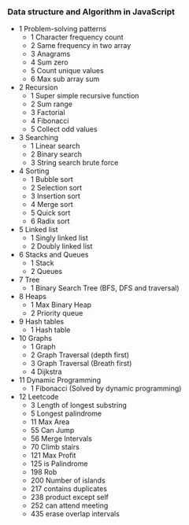 ### Data structure and Algorithm in JavaScript 
- 1 Problem-solving patterns
  - 1 Character frequency count
  - 2 Same frequency in two array
  - 3 Anagrams
  - 4 Sum zero
  - 5 Count unique values
  - 6 Max sub array sum
- 2 Recursion
  - 1 Super simple recursive function
  - 2 Sum range
  - 3 Factorial
  - 4 Fibonacci
  - 5 Collect odd values
- 3 Searching 
  - 1 Linear search
  - 2 Binary search
  - 3 String search brute force
- 4 Sorting
  - 1 Bubble sort
  - 2 Selection sort
  - 3 Insertion sort
  - 4 Merge sort
  - 5 Quick sort
  - 6 Radix sort
- 5 Linked list
  - 1 Singly linked list
  - 2 Doubly linked list
- 6 Stacks and Queues
  - 1 Stack
  - 2 Queues
- 7 Tree
  - 1 Binary Search Tree (BFS, DFS and traversal)
- 8 Heaps
  - 1 Max Binary Heap
  - 2 Priority queue
- 9 Hash tables
  - 1 Hash table
- 10 Graphs  
  - 1 Graph
  - 2 Graph Traversal (depth first)
  - 3 Graph Traversal (Breath first)
  - 4 Dijkstra
- 11 Dynamic Programming
  - 1 Fibonacci (Solved by dynamic programming)
- 12 Leetcode  
  - 3 Length of longest substring
  - 5 Longest palindrome
  - 11 Max Area
  - 55 Can Jump
  - 56 Merge Intervals
  - 70 Climb stairs
  - 121 Max Profit
  - 125 is Palindrome
  - 198 Rob
  - 200 Number of islands
  - 217 contains duplicates
  - 238 product except self
  - 252 can attend meeting
  - 435 erase overlap intervals
